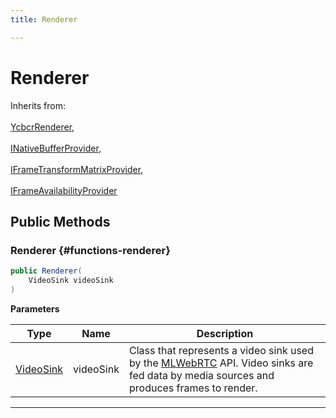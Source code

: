 ```yaml
---
title: Renderer

---
```


# Renderer







Inherits from: <br></br>[YcbcrRenderer](/versioned_docs/version-22-Feb-2023/unity-api/api/UnityEngine.XR.MagicLeap/YcbcrRenderer/UnityEngine.XR.MagicLeap.YcbcrRenderer.md),<br></br>[INativeBufferProvider](/versioned_docs/version-22-Feb-2023/unity-api/api/UnityEngine.XR.MagicLeap/YcbcrRenderer/UnityEngine.XR.MagicLeap.YcbcrRenderer.INativeBufferProvider.md),<br></br>[IFrameTransformMatrixProvider](/versioned_docs/version-22-Feb-2023/unity-api/api/UnityEngine.XR.MagicLeap/YcbcrRenderer/UnityEngine.XR.MagicLeap.YcbcrRenderer.IFrameTransformMatrixProvider.md),<br></br>[IFrameAvailabilityProvider](/versioned_docs/version-22-Feb-2023/unity-api/api/UnityEngine.XR.MagicLeap/YcbcrRenderer/UnityEngine.XR.MagicLeap.YcbcrRenderer.IFrameAvailabilityProvider.md)




## Public Methods

###  Renderer {#functions-renderer}

```csharp
public Renderer(
    VideoSink videoSink
)
```


**Parameters**

| Type | Name  | Description  | 
|--|--|--|
| [VideoSink](/versioned_docs/version-22-Feb-2023/unity-api/api/UnityEngine.XR.MagicLeap/MLWebRTC/VideoSink/UnityEngine.XR.MagicLeap.MLWebRTC.VideoSink.md) |videoSink|Class that represents a video sink used by the [MLWebRTC](/versioned_docs/version-22-Feb-2023/unity-api/api/UnityEngine.XR.MagicLeap/MLWebRTC/UnityEngine.XR.MagicLeap.MLWebRTC.md) API. Video sinks are fed data by media sources and produces frames to render. |






-----------


